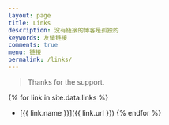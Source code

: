 ```yaml
---
layout: page
title: Links
description: 没有链接的博客是孤独的
keywords: 友情链接
comments: true
menu: 链接
permalink: /links/
---
```


> Thanks for the support.

{% for link in site.data.links %}
* [{{ link.name }}]({{ link.url }})
{% endfor %}